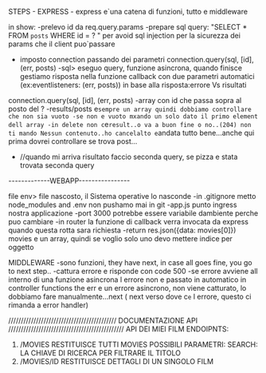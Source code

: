 STEPS - EXPRESS - express e`una catena di funzioni, tutto e middleware

in show:
-prelevo id da req.query.params
-prepare sql query:
"SELECT * FROM `posts` WHERE id = ? " per avoid sql injection per la sicurezza dei params che il client puo`passare
- imposto connection passando dei parametri connection.query(sql, [id], (err, posts)
-sql> eseguo query, funzione asincrona, quando finisce gestiamo risposta nella funzione callback con due parametri automatici (ex:eventlisteners: (err, posts)) in base alla risposta:errore Vs risultati

connection.query(sql, [id], (err, posts) 
-array con id che passa sopra al posto del ? 
-results/posts e`sempre un array quindi dobbiamo controllare che non sia vuoto
-se non e vuoto mxando un solo dato il primo element dell array
-in delete non c`e`result..o va a buon fine o no..(204) non ti mando Nessun contenuto..ho cancelalto e`andata tutto bene...anche qui prima dovrei controllare se trova post...

 - //quando mi arriva risultato faccio seconda query, se pizza e stata trovata seconda query

-------------WEBAPP----------------

file env> file nascosto, il Sistema operative lo nasconde
-in .gitignore metto node_modules and .env non pushamo mai in git 
-app.js punto ingress nostra applicazione
-port 3000 potrebbe essere variabile  dambiente perche puo cambiare
-in router la funzione di callback verra invocata da express quando questa rotta sara richiesta
-return res.json({data: movies[0]})  movies e un array, quindi se voglio solo uno devo mettere indice per oggetto

MIDDLEWARE
-sono funzioni, they have next, in case all goes fine, you go to next step..
-cattura errore e risponde con code 500
-se errore avviene all interno di una funzione asincrona l errore non e passato in automatico
in controller functions the err e un errore asincrono, non viene catturato, lo dobbiamo fare manualmente...next ( next verso dove c`e` l errore, questo ci rimanda a error handler)

/////////////////////////////////////////// DOCUMENTAZIONE API //////////////////////////////////////////////
API DEI MIEI FILM
ENDOIPNTS:
1. /MOVIES
RESTITUISCE TUTTI MOVIES
POSSIBILI PARAMETRI:
SEARCH: LA CHIAVE DI RICERCA PER FILTRARE IL TITOLO
2. /MOVIES/ID
RESTITUISCE DETTAGLI DI UN SINGOLO FILM